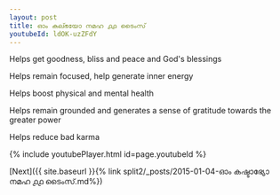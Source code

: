 ```yaml
---
layout: post
title: ഓം കല്ഭയോ നമഹ ൧൧ ടൈംസ്
youtubeId: ldOK-uzZFdY
---
```

 
 
Helps get goodness, bliss and peace and God's blessings
 
Helps remain focused, help generate inner energy 
 
Helps boost physical and mental health 
 
Helps remain grounded and generates a sense of gratitude towards the greater power 
 
Helps reduce bad karma
 
 
 
 


{% include youtubePlayer.html id=page.youtubeId %}
 
[Next]({{ site.baseurl }}{% link  split2/_posts/2015-01-04-ഓം കഷ്ടാഭ്യോ നമഹ ൧൧ ടൈംസ്.md%})
 
